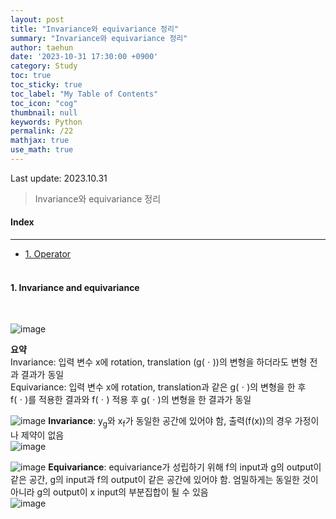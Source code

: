 ```yaml
---
layout: post
title: "Invariance와 equivariance 정리"
summary: "Invariance와 equivariance 정리"
author: taehun
date: '2023-10-31 17:30:00 +0900'
category: Study
toc: true
toc_sticky: true
toc_label: "My Table of Contents"
toc_icon: "cog"
thumbnail: null
keywords: Python
permalink: /22
mathjax: true
use_math: true
---
```


Last update: 2023.10.31<br>

> Invariance와 equivariance 정리<br>

#### Index
---

- [1. Operator](#1-operator)<br><br>

#### **1. Invariance and equivariance**
  
<br>

![image](https://github.com/SSSAMKIM/SSSAMKIM.github.io/assets/86653075/bbc02a77-ae17-48ee-9023-702dc1eb3ca6)

**요약**<br>
Invariance: 입력 변수 x에 rotation, translation (g(ㆍ))의 변형을 하더라도 변형 전과 결과가 동일 <br>
Equivariance: 입력 변수 x에 rotation, translation과 같은 g(ㆍ)의 변형을 한 후 f(ㆍ)를 적용한 결과와 f(ㆍ) 적용 후 g(ㆍ)의 변형을 한 결과가 동일 <br>

![image](https://github.com/SSSAMKIM/SSSAMKIM.github.io/assets/86653075/18321569-e079-4d0f-a979-5ece50b15db8)
**Invariance**: y<sub>g</sub>와 x<sub>f</sub>가 동일한 공간에 있어야 함, 출력(f(x))의 경우 가정이나 제약이 없음<br>
![image](https://github.com/SSSAMKIM/SSSAMKIM.github.io/assets/86653075/8cefd2c0-35c1-47fc-902c-f98c1d82b232)


![image](https://github.com/SSSAMKIM/SSSAMKIM.github.io/assets/86653075/d1f75362-f66a-4361-bc86-2016cd111229)
**Equivariance**: equivariance가 성립하기 위해 f의 input과 g의 output이 같은 공간, g의 input과 f의 output이 같은 공간에 있어야 함. 엄밀하게는 동일한 것이 아니라 g의 output이 x input의 부분집합이 될 수 있음<br>
![image](https://github.com/SSSAMKIM/SSSAMKIM.github.io/assets/86653075/560518bc-f57f-425b-903b-e24936782715)
